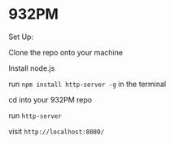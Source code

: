 # 932PM

Set Up:

Clone the repo onto your machine

Install node.js

run `npm install http-server -g` in the terminal

cd into your 932PM repo

run `http-server`

visit `http://localhost:8080/`
